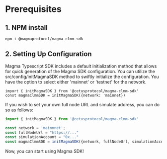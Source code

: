 # Prerequisites

## 1. NPM install

```shell
npm i @magmaprotocol/magma-clmm-sdk
```

## 2. Setting Up Configuration

Magma Typescript SDK includes a default initialization method that allows for quick generation of the Magma SDK configuration. You can utilize the src/config/initMagmaSDK method to swiftly initialize the configuration. You have the option to select either 'mainnet' or 'testnet' for the network.

```
import { initMagmaSDK } from '@cetusprotocol/magma-clmm-sdk'
const magmaClmmSDK = initMagmaSDK({network: 'mainnet})
```

If you wish to set your own full node URL and simulate address, you can do so as follows:

```typescript
import { initMagmaSDK } from '@cetusprotocol/magma-clmm-sdk'

const network = 'mainnnet';
const fullNodeUrl = "https://..."
const simulationAccount = "0x..."
const magmaClmmSDK = initMagmaSDK({network, fullNodeUrl, simulationAccount})
```

Now, you can start using Magma SDK!
